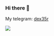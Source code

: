 ### Hi there 👋

My telegram: [dex35r](https://t.me/dex35r)

![](https://komarev.com/ghpvc/?username=dex35&color=blue&style=flat)
